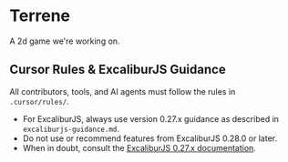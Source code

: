 # Terrene

A 2d game we're working on.

## Cursor Rules & ExcaliburJS Guidance

All contributors, tools, and AI agents must follow the rules in `.cursor/rules/`.

-   For ExcaliburJS, always use version 0.27.x guidance as described in `excaliburjs-guidance.md`.
-   Do not use or recommend features from ExcaliburJS 0.28.0 or later.
-   When in doubt, consult the [ExcaliburJS 0.27.x documentation](https://excaliburjs.com/docs/0.27.0/).
